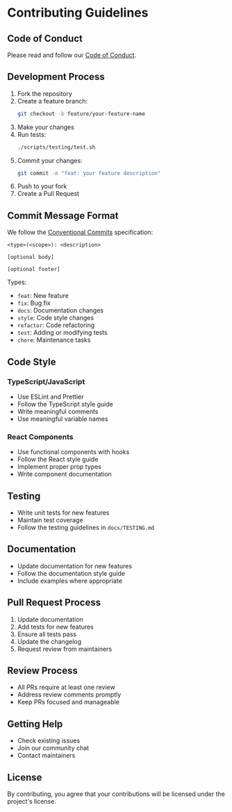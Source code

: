 # Contributing Guidelines

## Code of Conduct

Please read and follow our [Code of Conduct](CODE_OF_CONDUCT.md).

## Development Process

1. Fork the repository
2. Create a feature branch:
   ```bash
   git checkout -b feature/your-feature-name
   ```
3. Make your changes
4. Run tests:
   ```bash
   ./scripts/testing/test.sh
   ```
5. Commit your changes:
   ```bash
   git commit -m "feat: your feature description"
   ```
6. Push to your fork
7. Create a Pull Request

## Commit Message Format

We follow the [Conventional Commits](https://www.conventionalcommits.org/) specification:

```
<type>(<scope>): <description>

[optional body]

[optional footer]
```

Types:
- `feat`: New feature
- `fix`: Bug fix
- `docs`: Documentation changes
- `style`: Code style changes
- `refactor`: Code refactoring
- `test`: Adding or modifying tests
- `chore`: Maintenance tasks

## Code Style

### TypeScript/JavaScript
- Use ESLint and Prettier
- Follow the TypeScript style guide
- Write meaningful comments
- Use meaningful variable names

### React Components
- Use functional components with hooks
- Follow the React style guide
- Implement proper prop types
- Write component documentation

## Testing

- Write unit tests for new features
- Maintain test coverage
- Follow the testing guidelines in `docs/TESTING.md`

## Documentation

- Update documentation for new features
- Follow the documentation style guide
- Include examples where appropriate

## Pull Request Process

1. Update documentation
2. Add tests for new features
3. Ensure all tests pass
4. Update the changelog
5. Request review from maintainers

## Review Process

- All PRs require at least one review
- Address review comments promptly
- Keep PRs focused and manageable

## Getting Help

- Check existing issues
- Join our community chat
- Contact maintainers

## License

By contributing, you agree that your contributions will be licensed under the project's license.
